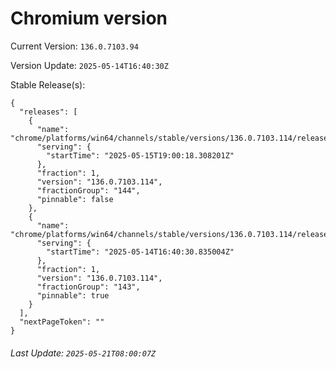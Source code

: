# Chromium version

Current Version: `136.0.7103.94`

Version Update: `2025-05-14T16:40:30Z`

Stable Release(s):
```
{
  "releases": [
    {
      "name": "chrome/platforms/win64/channels/stable/versions/136.0.7103.114/releases/1747335618",
      "serving": {
        "startTime": "2025-05-15T19:00:18.308201Z"
      },
      "fraction": 1,
      "version": "136.0.7103.114",
      "fractionGroup": "144",
      "pinnable": false
    },
    {
      "name": "chrome/platforms/win64/channels/stable/versions/136.0.7103.114/releases/1747240830",
      "serving": {
        "startTime": "2025-05-14T16:40:30.835004Z"
      },
      "fraction": 1,
      "version": "136.0.7103.114",
      "fractionGroup": "143",
      "pinnable": true
    }
  ],
  "nextPageToken": ""
}
```

###### Last Update: `2025-05-21T08:00:07Z`
        